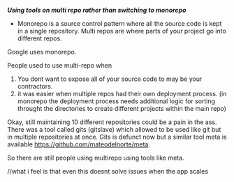***Using tools on multi repo rather than switching to monorepo***

- Monorepo is a source control pattern where all the source code is kept in a single repository. Multi
repos are where parts of your project go into different repos.

Google uses monorepo. 

People used to use multi-repo when 
1. You  dont want to expose all of your source code to may be your contractors.
2. it was easier when multiple repos had their own deployment process. 
(in monorepo the deployment process needs additional logic for sorting throught the directories to create
different projects within the main repo)

Okay, still maintaining 10 different repositories could be a pain in the ass. There was a tool called
gits (gitslave) which allowed to be used like git but in multiple repositories at once. Gits is defunct
now but a similar tool meta is available https://github.com/mateodelnorte/meta.


So there are still people using multirepo using tools like meta. 

//what  i feel is that even this doesnt solve issues when the app scales


